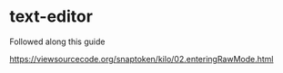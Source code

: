 # text-editor

Followed along this guide 

https://viewsourcecode.org/snaptoken/kilo/02.enteringRawMode.html
